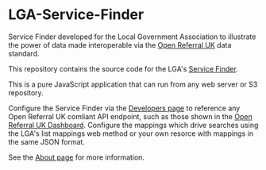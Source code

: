 # LGA-Service-Finder
Service Finder developed for the Local Government Association to illustrate the power of data made interoperable via the [Open Referral UK](https://openreferraluk.org/) data standard.

This repository contains the source code for the LGA's [Service Finder](https://servicefinder.esd.org.uk/).

This is a pure JavaScript application that can run from any web server or S3 repository.

Configure the Service Finder via the [Developers page](https://servicefinder.esd.org.uk/developers) to reference any Open Referral UK comliant API endpoint, such as those shown in the [Open Referral UK Dashboard](https://openreferraluk.org/dashboard). Configure the mappings which drive searches using the LGA's list mappings web method or your own resorce with mappings in the same JSON format.

See the [About page](https://servicefinder.esd.org.uk/about) for more information.

